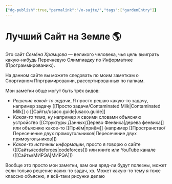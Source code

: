 ```yaml
---
{"dg-publish":true,"permalink":"/o-sajte/","tags":["gardenEntry"]}
---
```


# Лучший Сайт на Земле 🌎

Это сайт *Семёна Храмцова* — великого человека, чья цель выиграть какую-нибудь Перечневую Олимпиадку по Информатике (Программированию).

На данном сайте вы можете следовать по моим заметкам о Спортивном Ппрграмировании, рассортированных по папкам.

Мои заметки обще могут быть трёх видов:

- *Решение какой-то задачи*, Я просто решаю какую-то задачу, например задачу [[Просто задачи/Contaminated Milk\|Contaminated Milk]] с [[Сайты/usaco.guide\|usaco.guide]]
- *Какая-то тема*, ну например я своими словами объясняю устройство [[Структуры Данных/Дерево Фенвика\|дерева фенвика]] или объясняю какое-то [[Приём\|приём]] (например [[Пространство/Пересечение двух прямоугольников\|Пересечение двух прямоугольников]])
- *Какое-то источник информации*, просто я говорю о сайте ([[Сайты/codeforces\|codeforces]]) или книге или YouTube канале ([[Сайты/МИРЭА\|МИРЭА]])

Вообще это просто мои заметки, вам они вряд-ли будут полезны, может если только решение каких-то задач, хз.  Может какую-то тему я тоже классно объясню, я всё-таки рисунки делаю